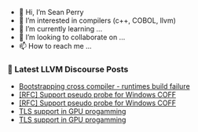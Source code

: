 - 👋 Hi, I’m Sean Perry
- 👀 I’m interested in compilers (c++, COBOL, llvm)
- 🌱 I’m currently learning ...
- 💞️ I’m looking to collaborate on ...
- 📫 How to reach me ...

<!---
s66perry/s66perry is a ✨ special ✨ repository because its `README.md` (this file) appears on your GitHub profile.
You can click the Preview link to take a look at your changes.
--->
### 📕 Latest LLVM Discourse Posts

<!-- DISCOURSE-LLVM:START -->
- [Bootstrapping cross compiler - runtimes build failure](https://discourse.llvm.org/t/bootstrapping-cross-compiler-runtimes-build-failure/84194#post_1)
- [[RFC] Support pseudo probe for Windows COFF](https://discourse.llvm.org/t/rfc-support-pseudo-probe-for-windows-coff/83820#post_3)
- [[RFC] Support pseudo probe for Windows COFF](https://discourse.llvm.org/t/rfc-support-pseudo-probe-for-windows-coff/83820#post_2)
- [TLS support in GPU progamming](https://discourse.llvm.org/t/tls-support-in-gpu-progamming/84175#post_8)
- [TLS support in GPU progamming](https://discourse.llvm.org/t/tls-support-in-gpu-progamming/84175#post_7)
<!-- DISCOURSE-LLVM:END -->
